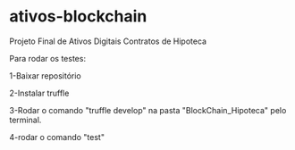 # ativos-blockchain
Projeto Final de Ativos Digitais
Contratos de Hipoteca


Para rodar os testes:

  1-Baixar repositório

  2-Instalar truffle

  3-Rodar o comando "truffle develop" na pasta "BlockChain_Hipoteca" pelo terminal.

  4-rodar o comando "test"
